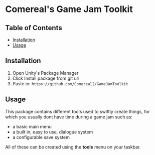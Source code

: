 # Comereal's Game Jam Toolkit
## Table of Contents
- [Installation](#installation)
- [Usage](#usage)

## Installation
1. Open Unity's Package Manager
2. Click Install package from git url
3. Paste in: ```https://github.com/Comereal2/GameJamToolkit```

## Usage
This package contains different tools used to swiftly create things, for which you usually dont have time during a game jam such as:
- a basic main menu
- a built in, easy to use, dialogue system
- a configurable save system

All of these can be created using the **tools** menu on your taskbar.
